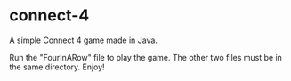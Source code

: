 # connect-4
A simple Connect 4 game made in Java.

Run the "FourInARow" file to play the game. The other two files must be in the same directory.
Enjoy!
